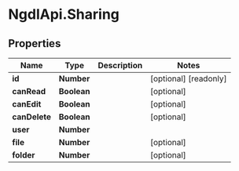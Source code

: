 # NgdlApi.Sharing

## Properties

Name | Type | Description | Notes
------------ | ------------- | ------------- | -------------
**id** | **Number** |  | [optional] [readonly] 
**canRead** | **Boolean** |  | [optional] 
**canEdit** | **Boolean** |  | [optional] 
**canDelete** | **Boolean** |  | [optional] 
**user** | **Number** |  | 
**file** | **Number** |  | [optional] 
**folder** | **Number** |  | [optional] 



